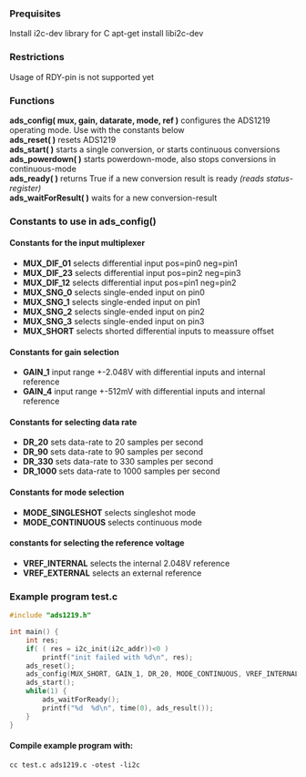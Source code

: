 ### Prequisites
Install i2c-dev library for C
	apt-get install libi2c-dev
	
### Restrictions
Usage of RDY-pin is not supported yet

### Functions
**ads_config( mux, gain, datarate, mode, ref )**
configures the ADS1219 operating mode. Use with the constants below<br />
**ads_reset( )** resets ADS1219<br />
**ads_start( )** starts a single conversion, or starts continuous conversions<br />
**ads_powerdown( )** starts powerdown-mode, also stops conversions in continuous-mode<br />
**ads_ready( )** returns True if a new conversion result is ready 
*(reads status-register)*<br />
**ads_waitForResult( )** waits for a new conversion-result
	
### Constants to use in ads_config()
#### Constants for the input multiplexer
* **MUX_DIF_01** selects differential input pos=pin0 neg=pin1
* **MUX_DIF_23** selects differential input pos=pin2 neg=pin3
* **MUX_DIF_12** selects differential input pos=pin1 neg=pin2
* **MUX_SNG_0** selects single-ended input on pin0
* **MUX_SNG_1** selects single-ended input on pin1
* **MUX_SNG_2** selects single-ended input on pin2
* **MUX_SNG_3** selects single-ended input on pin3
* **MUX_SHORT** selects shorted differential inputs to meassure offset
#### Constants for gain selection
* **GAIN_1** input range +-2.048V with differential inputs and internal reference
* **GAIN_4** input range +-512mV with differential inputs and internal reference
#### Constants for selecting data rate
* **DR_20** sets data-rate to 20 samples per second
* **DR_90** sets data-rate to 90 samples per second
* **DR_330** sets data-rate to 330 samples per second
* **DR_1000** sets data-rate to 1000 samples per second
#### Constants for mode selection
* **MODE_SINGLESHOT** selects singleshot mode
* **MODE_CONTINUOUS** selects continuous mode
#### constants for selecting the reference voltage
* **VREF_INTERNAL** selects the internal 2.048V reference
* **VREF_EXTERNAL** selects an external reference 
### Example program test.c
````C
#include "ads1219.h"

int main() {
	int res;
	if( ( res = i2c_init(i2c_addr))<0 ) 
		printf("init failed with %d\n", res);
	ads_reset();
	ads_config(MUX_SHORT, GAIN_1, DR_20, MODE_CONTINUOUS, VREF_INTERNAL);
	ads_start();
	while(1) {
		ads_waitForReady();
		printf("%d  %d\n", time(0), ads_result());
	}
}
````
#### Compile example program with:
    cc test.c ads1219.c -otest -li2c
